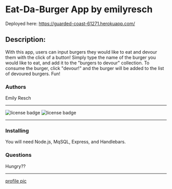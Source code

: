 



# __Eat-Da-Burger App__ by emilyresch
Deployed here: https://guarded-coast-61271.herokuapp.com/

## Description:
With this app, users can input burgers they would like to eat and devour them with the click of a button!
Simply type the name of the burger you would like to eat, and add it to the "burgers to devour" collection. To consume the burger, click "devour!" and the burger will be added to the list of devoured burgers. Fun!

### Authors
Emily Resch

_________________________


![license badge](https://img.shields.io/badge/license-None-brightgreen) ![license badge](https://img.shields.io/badge/contributors-1-red)

_________________________

### Installing
You will need Node.js, MqSQL, Express, and Handlebars.


### Questions
Hungry??

_____________________

[profile pic](http://avatars0.githubusercontent.com/emilyresch)
